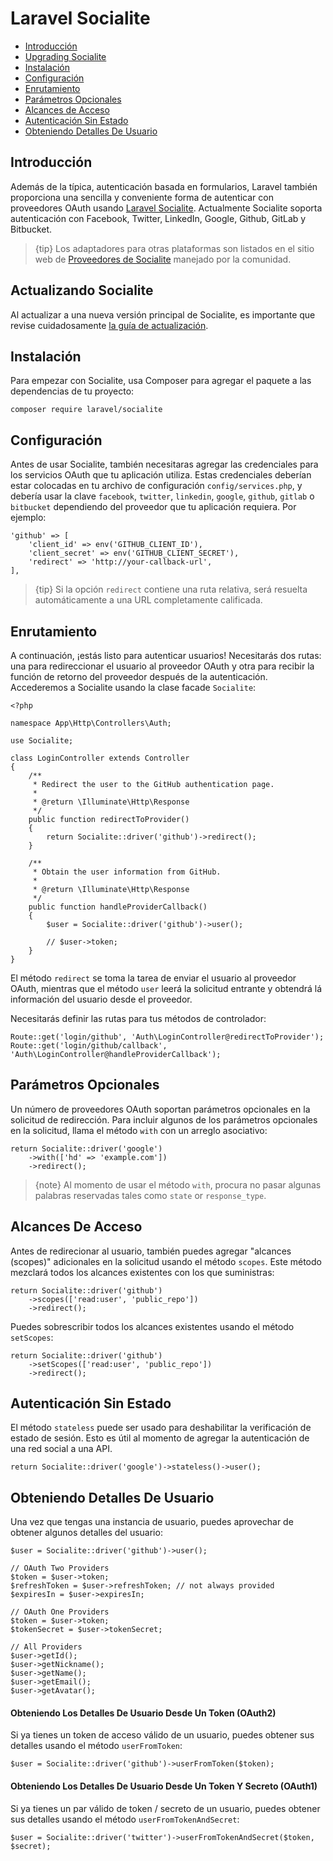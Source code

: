 # Laravel Socialite

- [Introducción](#introduction)
- [Upgrading Socialite](#upgrading-socialite)
- [Instalación](#installation)
- [Configuración](#configuration)
- [Enrutamiento](#routing)
- [Parámetros Opcionales](#optional-parameters)
- [Alcances de Acceso](#access-scopes)
- [Autenticación Sin Estado](#stateless-authentication)
- [Obteniendo Detalles De Usuario](#retrieving-user-details)

<a name="introduction"></a>
## Introducción

Además de la típica, autenticación basada en formularios, Laravel también proporciona una sencilla y conveniente forma de autenticar con proveedores OAuth usando [Laravel Socialite](https://github.com/laravel/socialite). Actualmente Socialite soporta autenticación con Facebook, Twitter, LinkedIn, Google, Github, GitLab y Bitbucket.

> {tip} Los adaptadores para otras plataformas son listados en el sitio web de [Proveedores de Socialite](https://socialiteproviders.netlify.com/) manejado por la comunidad.

<a name="upgrading-socialite"></a>
## Actualizando Socialite

Al actualizar a una nueva versión principal de Socialite, es importante que revise cuidadosamente [la guía de actualización](https://github.com/laravel/socialite/blob/master/UPGRADE.md).

<a name="installation"></a>
## Instalación

Para empezar con Socialite, usa Composer para agregar el paquete a las dependencias de tu proyecto:

    composer require laravel/socialite

<a name="configuration"></a>
## Configuración

Antes de usar Socialite, también necesitaras agregar las credenciales para los servicios OAuth que tu aplicación utiliza. Estas credenciales deberían estar colocadas en tu archivo de configuración `config/services.php`, y debería usar la clave `facebook`, `twitter`, `linkedin`, `google`, `github`, `gitlab` o `bitbucket` dependiendo del proveedor que tu aplicación requiera. Por ejemplo:

    'github' => [
        'client_id' => env('GITHUB_CLIENT_ID'),
        'client_secret' => env('GITHUB_CLIENT_SECRET'),
        'redirect' => 'http://your-callback-url',
    ],

> {tip} Si la opción `redirect` contiene una ruta relativa, será resuelta automáticamente a una URL completamente calificada.

<a name="routing"></a>
## Enrutamiento

A continuación, ¡estás listo para autenticar usuarios! Necesitarás dos rutas: una para redireccionar el usuario al proveedor OAuth y otra para recibir la función de retorno del proveedor después de la autenticación. Accederemos a Socialite usando la clase facade `Socialite`:

    <?php

    namespace App\Http\Controllers\Auth;

    use Socialite;

    class LoginController extends Controller
    {
        /**
         * Redirect the user to the GitHub authentication page.
         *
         * @return \Illuminate\Http\Response
         */
        public function redirectToProvider()
        {
            return Socialite::driver('github')->redirect();
        }

        /**
         * Obtain the user information from GitHub.
         *
         * @return \Illuminate\Http\Response
         */
        public function handleProviderCallback()
        {
            $user = Socialite::driver('github')->user();

            // $user->token;
        }
    }

El método `redirect` se toma la tarea de enviar el usuario al proveedor OAuth, mientras que el método `user` leerá la solicitud entrante y obtendrá lá información del usuario desde el proveedor.

Necesitarás definir las rutas para tus métodos de controlador:

    Route::get('login/github', 'Auth\LoginController@redirectToProvider');
    Route::get('login/github/callback', 'Auth\LoginController@handleProviderCallback');

<a name="optional-parameters"></a>
## Parámetros Opcionales

Un número de proveedores OAuth soportan parámetros opcionales en la solicitud de redirección. Para incluir algunos de los parámetros opcionales en la solicitud, llama el método `with` con un arreglo asociativo:

    return Socialite::driver('google')
        ->with(['hd' => 'example.com'])
        ->redirect();

> {note} Al momento de usar el método `with`, procura no pasar algunas palabras reservadas tales como `state` or `response_type`.

<a name="access-scopes"></a>
## Alcances De Acceso

Antes de redirecionar al usuario, también puedes agregar "alcances (scopes)" adicionales en la solicitud usando el método `scopes`. Este método mezclará todos los alcances existentes con los que suministras:

    return Socialite::driver('github')
        ->scopes(['read:user', 'public_repo'])
        ->redirect();

Puedes sobrescribir todos los alcances existentes usando el método `setScopes`:

    return Socialite::driver('github')
        ->setScopes(['read:user', 'public_repo'])
        ->redirect();

<a name="stateless-authentication"></a>
## Autenticación Sin Estado

El método `stateless` puede ser usado para deshabilitar la verificación de estado de sesión. Esto es útil al momento de agregar la autenticación de una red social a una API.

    return Socialite::driver('google')->stateless()->user();

<a name="retrieving-user-details"></a>
## Obteniendo Detalles De Usuario

Una vez que tengas una instancia de usuario, puedes aprovechar de obtener algunos detalles del usuario:

    $user = Socialite::driver('github')->user();

    // OAuth Two Providers
    $token = $user->token;
    $refreshToken = $user->refreshToken; // not always provided
    $expiresIn = $user->expiresIn;

    // OAuth One Providers
    $token = $user->token;
    $tokenSecret = $user->tokenSecret;

    // All Providers
    $user->getId();
    $user->getNickname();
    $user->getName();
    $user->getEmail();
    $user->getAvatar();

#### Obteniendo Los Detalles De Usuario Desde Un Token (OAuth2)

Si ya tienes un token de acceso válido de un usuario, puedes obtener sus detalles usando el método `userFromToken`:

    $user = Socialite::driver('github')->userFromToken($token);
    
#### Obteniendo Los Detalles De Usuario Desde Un Token Y Secreto (OAuth1)

Si ya tienes un par válido de token / secreto de un usuario, puedes obtener sus detalles usando el método `userFromTokenAndSecret`:

    $user = Socialite::driver('twitter')->userFromTokenAndSecret($token, $secret);
